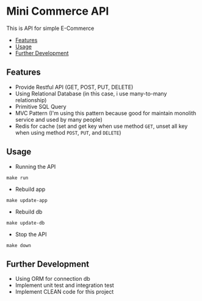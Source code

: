 # Mini Commerce API

This is API for simple E-Commerce

- [Features](#features)
- [Usage](#usage)
- [Further Development](#further-development)

## Features

- Provide Restful API (GET, POST, PUT, DELETE)
- Using Relational Database (in this case, i use many-to-many relationship)
- Primitive SQL Query
- MVC Pattern (I'm using this pattern because good for maintain monolith service and used by many people)
- Redis for cache (set and get key when use method `GET`, unset all key when using method `POST`, `PUT`, and `DELETE`)

## Usage

- Running the API

`make run`

- Rebuild app

`make update-app`

- Rebuild db

`make update-db`

- Stop the API

`make down`

## Further Development

- Using ORM for connection db
- Implement unit test and integration test
- Implement CLEAN code for this project
